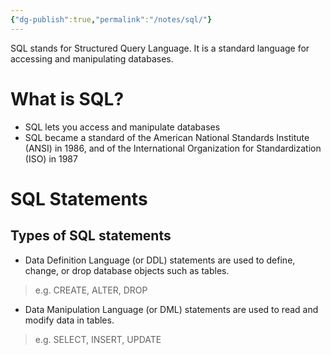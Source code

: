 ```yaml
---
{"dg-publish":true,"permalink":"/notes/sql/"}
---
```



SQL stands for Structured Query Language. It is a standard language for accessing and manipulating databases.

# What is SQL?
- SQL lets you access and manipulate databases
- SQL became a standard of the American National Standards Institute (ANSI) in 1986, and of the International Organization for Standardization (ISO) in 1987

# SQL Statements
## Types of SQL statements
- Data Definition Language (or DDL) statements are used to define, change, or drop database objects such as tables. 
> e.g. CREATE, ALTER, DROP
- Data Manipulation Language (or DML) statements are used to read and modify data in tables.
> e.g. SELECT, INSERT, UPDATE